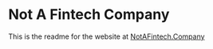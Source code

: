 # Not A Fintech Company

This is the readme for the website at [NotAFintech.Company](https://notafintech.company)